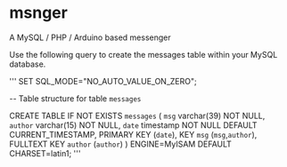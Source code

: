 # msnger
A MySQL / PHP / Arduino based messenger

Use the following query to create the messages table within your MySQL database.

'''
SET SQL_MODE="NO_AUTO_VALUE_ON_ZERO";

-- Table structure for table `messages`

CREATE TABLE IF NOT EXISTS `messages` (
  `msg` varchar(39) NOT NULL,
  `author` varchar(15) NOT NULL,
  `date` timestamp NOT NULL DEFAULT CURRENT_TIMESTAMP,
  PRIMARY KEY (`date`),
  KEY `msg` (`msg`,`author`),
  FULLTEXT KEY `author` (`author`)
) ENGINE=MyISAM DEFAULT CHARSET=latin1;
'''

